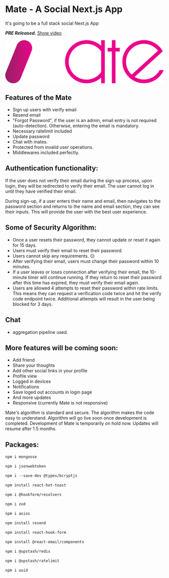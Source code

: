 # Mate - A Social Next.js App
It's going to be a full stack social Next.js App

***PRE Released.*** <a href="https://www.facebook.com/100054266981639/videos/1316153459222949/">Show video</a>

![Watch the video](/public/assets/mate_logo.png)

## Features of the Mate
- Sign up users with verify email
- Resend email
- "Forgot Password", if the user is an admin, email entry is not required (auto-detection). Otherwise, entering the email is mandatory.
- Necessary ratelimit included
- Update password
- Chat with mates.
- Protected from invalid user operations.
- Middlewares included perfectly.

## Authentication functionality:
If the user does not verify their email during the sign-up process, upon login, they will be redirected to verify their email. The user cannot log in until they have verified their email.

During sign-up, if a user enters their name and email, then navigates to the password section and returns to the name and email section, they can see their inputs. This will provide the user with the best user experience.

## Some of Security Algorithm:
* Once a user resets their password, they cannot update or reset it again for 15 days.
* Users must verify their email to reset their password.
* Users cannot skip any requirements. 😑
* After verifying their email, users must change their password within 10 minutes.
* If a user leaves or loses connection after verifying their email, the 10-minute timer will continue running. If they return to reset their password after this time has expired, they must verify their email again.
* Users are allowed 4 attempts to reset their password within rate limits. This means they can request a verification code twice and hit the verify code endpoint twice. Additional attempts will result in the user being blocked for 3 days.

## Chat 
* aggregation pipeline used.

## More features will be coming soon:
- Add friend
- Share your thoughts
- Add other social links in your profile
- Profile view
- Logged in devices
- Notifications
- Save loged out accounts in login page
- And more updates
- Responsive (currently Mate is not responsive)

Mate's algorithm is standard and secure. 
The algorithm makes the code easy to understand.
Algorithm will go live soon once development is completed. 
Development of Mate is temporarily on hold now. Updates will resume after 1.5 months.

## Packages:

```
npm i mongoose
```
```
npm i jsonwebtoken
```
```
npm i --save-dev @types/bcryptjs
```
```
npm install react-hot-toast
```
```
npm i @hookform/resolvers
```
```
npm i zod
```
```
npm i axios
```
```
npm install resend
```
```
npm install react-hook-form
```
```
npm install @react-email/components
```
```
npm i @upstash/redis
```
```
npm i @upstash/ratelimit
```
```
npm i uuid
```
